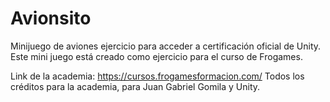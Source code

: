 # Avionsito
Minijuego de aviones ejercicio para acceder a certificación oficial de Unity.
Este mini juego está creado como ejercicio para el curso de Frogames.

Link de la academia: https://cursos.frogamesformacion.com/
Todos los créditos para la academia, para Juan Gabriel Gomila y Unity.
